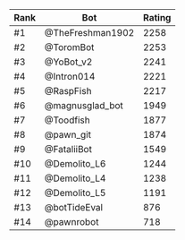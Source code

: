 Rank|Bot|Rating
---|---|---
#1|@TheFreshman1902|2258
#2|@ToromBot|2253
#3|@YoBot_v2|2241
#4|@Intron014|2221
#5|@RaspFish|2217
#6|@magnusglad_bot|1949
#7|@Toodfish|1877
#8|@pawn_git|1874
#9|@FataliiBot|1549
#10|@Demolito_L6|1244
#11|@Demolito_L4|1238
#12|@Demolito_L5|1191
#13|@botTideEval|876
#14|@pawnrobot|718
